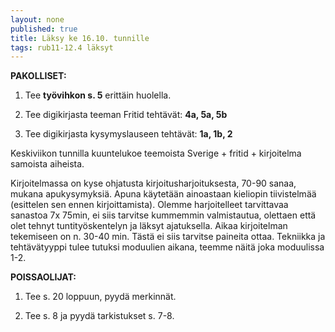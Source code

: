 ```yaml
---
layout: none
published: true
title: Läksy ke 16.10. tunnille
tags: rub11-12.4 läksyt
---
```

**PAKOLLISET:**

1. Tee **työvihkon s. 5** erittäin huolella.

2. Tee digikirjasta teeman Fritid tehtävät: **4a, 5a, 5b**

3. Tee digikirjasta kysymyslauseen tehtävät: **1a, 1b, 2**

Keskiviikon tunnilla kuuntelukoe teemoista Sverige + fritid + kirjoitelma samoista aiheista.

Kirjoitelmassa on kyse ohjatusta kirjoitusharjoituksesta, 70-90 sanaa, mukana apukysymyksiä. Apuna käytetään ainoastaan kieliopin tiivistelmää (esittelen sen ennen kirjoittamista). Olemme harjoitelleet tarvittavaa sanastoa 7x 75min, ei siis tarvitse kummemmin valmistautua, olettaen että olet tehnyt tuntityöskentelyn ja läksyt ajatuksella. Aikaa kirjoitelman tekemiseen on n. 30-40 min. Tästä ei siis tarvitse paineita ottaa. Tekniikka ja tehtävätyyppi tulee tutuksi moduulien aikana, teemme näitä joka moduulissa 1-2.

**POISSAOLIJAT:**

1. Tee s. 20 loppuun, pyydä merkinnät.

2. Tee s. 8 ja pyydä tarkistukset s. 7-8.